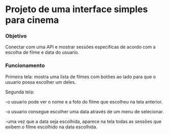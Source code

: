# Projeto de uma interface simples para cinema   


### Objetivo
Conectar com uma API e mostrar sessões especificas de acordo com a escolha de filme e data do usuario.

### Funcionamento
Primeira tela: mostra uma lista de filmes com botões ao lado para que o usuario possa escolher um deles.

Segunda tela:

-o usuario pode ver o nome e a foto do filme que escolheu na tela anterior.

-o usuario consegue escolher uma data através de um menu de selecionar.

-uma vez que a data seja escolhida, aparece na tela todas as sessões que exibem o filme escolhido na data escolhida.
